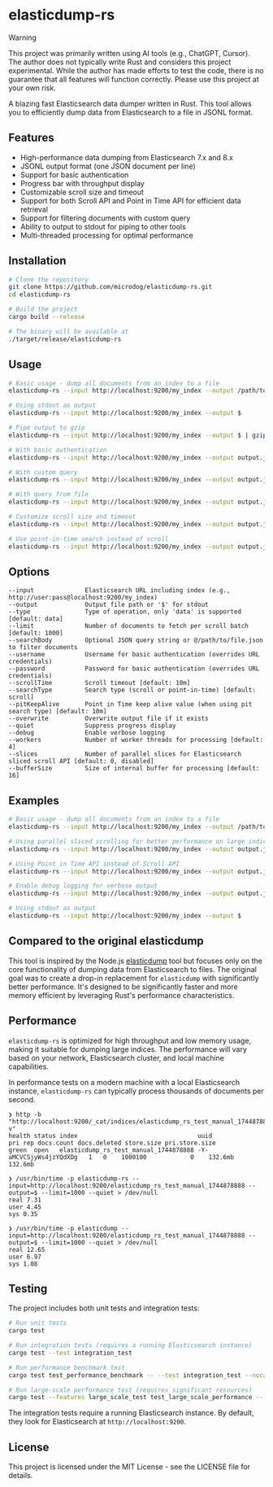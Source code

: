 # elasticdump-rs

> [!WARNING]
> This project was primarily written using AI tools (e.g., ChatGPT, Cursor). The author does not typically write Rust and considers this project experimental. While the author has made efforts to test the code, there is no guarantee that all features will function correctly. Please use this project at your own risk.

A blazing fast Elasticsearch data dumper written in Rust. This tool allows you to efficiently dump data from Elasticsearch to a file in JSONL format.

## Features

- High-performance data dumping from Elasticsearch 7.x and 8.x
- JSONL output format (one JSON document per line)
- Support for basic authentication
- Progress bar with throughput display
- Customizable scroll size and timeout
- Support for both Scroll API and Point in Time API for efficient data retrieval
- Support for filtering documents with custom query
- Ability to output to stdout for piping to other tools
- Multi-threaded processing for optimal performance

## Installation

```bash
# Clone the repository
git clone https://github.com/microdog/elasticdump-rs.git
cd elasticdump-rs

# Build the project
cargo build --release

# The binary will be available at
./target/release/elasticdump-rs
```

## Usage

```bash
# Basic usage - dump all documents from an index to a file
elasticdump-rs --input http://localhost:9200/my_index --output /path/to/output.jsonl

# Using stdout as output
elasticdump-rs --input http://localhost:9200/my_index --output $

# Pipe output to gzip
elasticdump-rs --input http://localhost:9200/my_index --output $ | gzip > output.jsonl.gz

# With basic authentication
elasticdump-rs --input http://localhost:9200/my_index --output output.jsonl --username user --password pass

# With custom query
elasticdump-rs --input http://localhost:9200/my_index --output output.jsonl --searchBody '{"query":{"match":{"field":"value"}}}'

# With query from file
elasticdump-rs --input http://localhost:9200/my_index --output output.jsonl --searchBody @query.json

# Customize scroll size and timeout
elasticdump-rs --input http://localhost:9200/my_index --output output.jsonl --limit 5000 --scrollTime 5m

# Use point-in-time search instead of scroll
elasticdump-rs --input http://localhost:9200/my_index --output output.jsonl --searchType pit --pitKeepAlive 2m
```

## Options

```plain
--input              Elasticsearch URL including index (e.g., http://user:pass@localhost:9200/my_index)
--output             Output file path or '$' for stdout
--type               Type of operation, only 'data' is supported [default: data]
--limit              Number of documents to fetch per scroll batch [default: 1000]
--searchBody         Optional JSON query string or @/path/to/file.json to filter documents
--username           Username for basic authentication (overrides URL credentials)
--password           Password for basic authentication (overrides URL credentials)
--scrollTime         Scroll timeout [default: 10m]
--searchType         Search type (scroll or point-in-time) [default: scroll]
--pitKeepAlive       Point in Time keep alive value (when using pit search type) [default: 10m]
--overwrite          Overwrite output file if it exists
--quiet              Suppress progress display
--debug              Enable verbose logging
--workers            Number of worker threads for processing [default: 4]
--slices             Number of parallel slices for Elasticsearch sliced scroll API [default: 0, disabled]
--bufferSize         Size of internal buffer for processing [default: 16]
```

## Examples

```bash
# Basic usage - dump all documents from an index to a file
elasticdump-rs --input http://localhost:9200/my_index --output /path/to/output.jsonl

# Using parallel sliced scrolling for better performance on large indices
elasticdump-rs --input http://localhost:9200/my_index --output output.jsonl --slices 4

# Using Point in Time API instead of Scroll API
elasticdump-rs --input http://localhost:9200/my_index --output output.jsonl --searchType pit

# Enable debug logging for verbose output
elasticdump-rs --input http://localhost:9200/my_index --output output.jsonl --debug

# Using stdout as output
elasticdump-rs --input http://localhost:9200/my_index --output $
```

## Compared to the original elasticdump

This tool is inspired by the Node.js [elasticdump](https://github.com/elasticsearch-dump/elasticsearch-dump) tool but focuses only on the core functionality of dumping data from Elasticsearch to files. The original goal was to create a drop-in replacement for `elasticdump` with significantly better performance. It's designed to be significantly faster and more memory efficient by leveraging Rust's performance characteristics.

## Performance

`elasticdump-rs` is optimized for high throughput and low memory usage, making it suitable for dumping large indices. The performance will vary based on your network, Elasticsearch cluster, and local machine capabilities.

In performance tests on a modern machine with a local Elasticsearch instance, `elasticdump-rs` can typically process thousands of documents per second.

```shell
❯ http -b "http://localhost:9200/_cat/indices/elasticdump_rs_test_manual_1744878888?v"
health status index                                 uuid                   pri rep docs.count docs.deleted store.size pri.store.size
green  open   elasticdump_rs_test_manual_1744878888 -Y-aMCVCSjyWs4jzYQdXDg   1   0    1000100            0    132.6mb        132.6mb

❯ /usr/bin/time -p elasticdump-rs --input=http://localhost:9200/elasticdump_rs_test_manual_1744878888 --output=$ --limit=1000 --quiet > /dev/null
real 7.31
user 4.45
sys 0.35

❯ /usr/bin/time -p elasticdump --input=http://localhost:9200/elasticdump_rs_test_manual_1744878888 --output=$ --limit=1000 --quiet > /dev/null
real 12.65
user 6.97
sys 1.08
```

## Testing

The project includes both unit tests and integration tests:

```bash
# Run unit tests
cargo test

# Run integration tests (requires a running Elasticsearch instance)
cargo test --test integration_test

# Run performance benchmark test
cargo test test_performance_benchmark -- --test integration_test --nocapture

# Run large-scale performance test (requires significant resources)
cargo test --features large_scale_test test_large_scale_performance -- --test integration_test --nocapture
```

The integration tests require a running Elasticsearch instance. By default, they look for Elasticsearch at `http://localhost:9200`.

## License

This project is licensed under the MIT License - see the LICENSE file for details.
